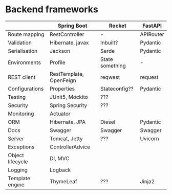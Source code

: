 # Backend frameworks

|                  | Spring Boot             | Rocket          | FastAPI   |
|------------------|-------------------------|-----------------|-----------|
| Route mapping    | RestController          | -               | APIRouter |
| Validation       | Hibernate, javax        | Inbuilt?        | Pydantic  |
| Serialisation    | Jackson                 | Serde           | Pydantic  |
| Environments     | Profile                 | State something | -         |
| REST client      | RestTemplate, OpenFeign | reqwest         | request   |
| Configurations   | Properties              | Stateconfig??   | Pydantic  |
| Testing          | JUnit5, Mockito         | ???             |           |
| Security         | Spring Security         | ???             |           |
| Monitoring       | Actuator                |                 |           |
| ORM              | Hibernate, JPA          | Diesel          | Pydantic  |
| Docs             | Swagger                 | Swagger         | Swagger   |
| Server           | Tomcat, Jetty           | ???             | Uvicorn   |
| Exceptions       | ControllerAdvice        |                 |           |
| Object lifecycle | DI, MVC                 |                 |           |
| Logging          | Logback                 |                 |           |
| Template engine  | ThymeLeaf               | ???             | Jinja2    |